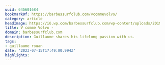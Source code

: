 ```yaml
---
uuid: 645601684
bookmarkOf: https://barbessurfclub.com/vcommevolvo/
category: article
headImage: https://i0.wp.com/barbessurfclub.com/wp-content/uploads/2019/06/tumblr_omr1ex25Gx1rwwqtpo1_640.jpg?fit=640%2C423&quality=95&ssl=1
title: V comme Volvo -
domain: barbessurfclub.com
description: Guillaume shares his lifelong passion with us.
tags:
- guillaume rouan
date: '2023-07-15T17:49:00.994Z'
highlights:
---
```



